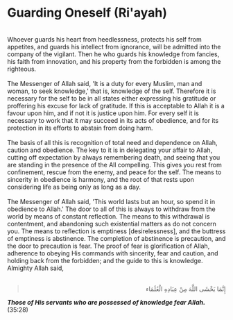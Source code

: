 Guarding Oneself (Ri'ayah)
==========================

   
 Whoever guards his heart from heedlessness, protects his self from
appetites, and guards his intellect from ignorance, will be admitted
into the company of the vigilant. Then he who guards his knowledge from
fancies, his faith from innovation, and his property from the forbidden
is among the righteous.  
    
 The Messenger of Allah said, 'It is a duty for every Muslim, man and
woman, to seek knowledge,' that is, knowledge of the self. Therefore it
is necessary for the self to be in all states either expressing his
gratitude or proffering his excuse for lack of gratitude. If this is
acceptable to Allah it is a favour upon him, and if not it is justice
upon him. For every self it is necessary to work that it may succeed in
its acts of obedience, and for its protection in its efforts to abstain
from doing harm.  
    
 The basis of all this is recognition of total need and dependence on
Allah, caution and obedience. The key to it is in delegating your affair
to Allah, cutting off expectation by always remembering death, and
seeing that you are standing in the presence of the All compelling. This
gives you rest from confinement, rescue from the enemy, and peace for
the self. The means to sincerity in obedience is harmony, and the root
of that rests upon considering life as being only as long as a day.  
    
 The Messenger of Allah said, 'This world lasts but an hour, so spend it
in obedience to Allah.' The door to all of this is always to withdraw
from the world by means of constant reflection. The means to this
withdrawal is contentment, and abandoning such existential matters as do
not concern you. The means to reflection is emptiness [desirelessness],
and the buttress of emptiness is abstinence. The completion of
abstinence is precaution, and the door to precaution is fear. The proof
of fear is glorification of Allah, adherence to obeying His commands
with sincerity, fear and caution, and holding back from the forbidden;
and the guide to this is knowledge. Almighty Allah said,  
  

<blockquote dir="rtl">
  <p>
إِنَّمَا يَخْشَى اللَّهَ مِنْ عِبَادِهِ الْعُلَمَاء
  </p>
</blockquote>

***Those of His servants who are possessed of knowledge fear
Allah.***(35:28)  
  


